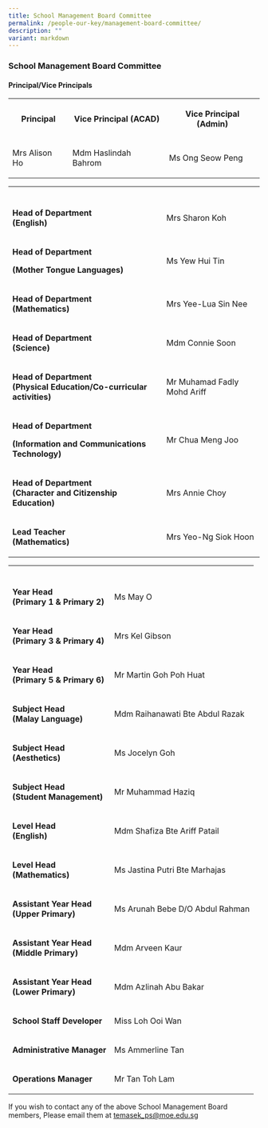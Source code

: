 ```yaml
---
title: School Management Board Committee
permalink: /people-our-key/management-board-committee/
description: ""
variant: markdown
---
```

<h3>School Management Board Committee</h3>
<h4>Principal/Vice Principals</h4>
<table style="minWidth: 75px">
<colgroup>
<col>
<col>
<col>
</colgroup>
<tbody>
<tr>
<th rowspan="1" colspan="1">
<p>Principal</p>
</th>
<th rowspan="1" colspan="1">
<p>Vice Principal (ACAD)</p>
</th>
<th rowspan="1" colspan="1">
<p>Vice Principal (Admin)</p>
</th>
</tr>
<tr>
<td rowspan="1" colspan="1">
<p>Mrs Alison Ho
<br>
</p>
</td>
<td rowspan="1" colspan="1">
<p>Mdm Haslindah Bahrom</p>
</td>
<td rowspan="1" colspan="1">
<p>Ms Ong Seow Peng</p>
</td>
</tr>
</tbody>
</table>
<table style="minWidth: 50px">
<colgroup>
<col>
<col>
</colgroup>
<tbody>
<tr>
<th rowspan="1" colspan="1">
<p></p>
</th>
<th rowspan="1" colspan="1">
<p></p>
</th>
</tr>
<tr>
<td rowspan="1" colspan="1">
<p><strong>Head of Department<br>(English)</strong>
</p>
</td>
<td rowspan="1" colspan="1">
<p>Mrs Sharon Koh</p>
</td>
</tr>
<tr>
<td rowspan="1" colspan="1">
<p><strong>Head of Department</strong>
</p>
<p><strong>(Mother Tongue Languages)</strong>
</p>
</td>
<td rowspan="1" colspan="1">
<p>Ms Yew Hui Tin</p>
</td>
</tr>
<tr>
<td rowspan="1" colspan="1">
<p><strong>Head of Department<br>(Mathematics)</strong>
</p>
</td>
<td rowspan="1" colspan="1">
<p>Mrs Yee-Lua Sin Nee</p>
</td>
</tr>
<tr>
<td rowspan="1" colspan="1">
<p><strong>Head of Department<br>(Science)</strong>
</p>
</td>
<td rowspan="1" colspan="1">
<p>Mdm Connie Soon</p>
</td>
</tr>
<tr>
<td rowspan="1" colspan="1">
<p><strong>Head of Department<br>(Physical Education/Co-curricular activities)</strong>
</p>
</td>
<td rowspan="1" colspan="1">
<p>Mr Muhamad Fadly Mohd Ariff</p>
</td>
</tr>
<tr>
<td rowspan="1" colspan="1">
<p><strong>Head of Department</strong>
</p>
<p><strong>(Information and Communications Technology)</strong>
</p>
</td>
<td rowspan="1" colspan="1">
<p>Mr Chua Meng Joo</p>
</td>
</tr>
<tr>
<td rowspan="1" colspan="1">
<p><strong>Head of Department<br>(Character and Citizenship Education)</strong>
</p>
</td>
<td rowspan="1" colspan="1">
<p>Mrs Annie Choy</p>
</td>
</tr>
<tr>
<td rowspan="1" colspan="1">
<p><strong>Lead Teacher<br>(Mathematics)</strong>
</p>
</td>
<td rowspan="1" colspan="1">
<p>Mrs Yeo-Ng Siok Hoon</p>
</td>
</tr>
</tbody>
</table>
<table style="minWidth: 50px">
<colgroup>
<col>
<col>
</colgroup>
<tbody>
<tr>
<th rowspan="1" colspan="1">
<p></p>
</th>
<th rowspan="1" colspan="1">
<p></p>
</th>
</tr>
<tr>
<td rowspan="1" colspan="1">
<p><strong>Year Head<br>(Primary 1 &amp; Primary 2)</strong>
</p>
</td>
<td rowspan="1" colspan="1">
<p>Ms May O</p>
</td>
</tr>
<tr>
<td rowspan="1" colspan="1">
<p><strong>Year Head<br>(Primary 3 &amp; Primary 4)</strong>
</p>
</td>
<td rowspan="1" colspan="1">
<p>Mrs Kel Gibson</p>
</td>
</tr>
<tr>
<td rowspan="1" colspan="1">
<p><strong>Year Head<br>(Primary 5 &amp; Primary 6)</strong>
</p>
</td>
<td rowspan="1" colspan="1">
<p>Mr Martin Goh Poh Huat</p>
</td>
</tr>
<tr>
<td rowspan="1" colspan="1">
<p><strong>Subject Head <br>(Malay Language)</strong>
</p>
</td>
<td rowspan="1" colspan="1">
<p>Mdm Raihanawati Bte Abdul Razak</p>
</td>
</tr>
<tr>
<td rowspan="1" colspan="1">
<p><strong>Subject Head <br>(Aesthetics)</strong>
</p>
</td>
<td rowspan="1" colspan="1">
<p>Ms Jocelyn Goh</p>
</td>
</tr>
<tr>
<td rowspan="1" colspan="1">
<p><strong>Subject Head<br>(Student Management)</strong>
</p>
</td>
<td rowspan="1" colspan="1">
<p>Mr Muhammad Haziq</p>
</td>
</tr>
<tr>
<td rowspan="1" colspan="1">
<p><strong>Level Head<br>(English)<br></strong>
</p>
</td>
<td rowspan="1" colspan="1">
<p>Mdm Shafiza Bte Ariff Patail</p>
</td>
</tr>
<tr>
<td rowspan="1" colspan="1">
<p><strong>Level Head<br>(Mathematics)<br></strong>
</p>
</td>
<td rowspan="1" colspan="1">
<p>Ms Jastina Putri Bte Marhajas</p>
</td>
</tr>
<tr>
<td rowspan="1" colspan="1">
<p><strong>Assistant Year Head<br>(Upper Primary)</strong>
</p>
</td>
<td rowspan="1" colspan="1">
<p>Ms Arunah Bebe D/O Abdul Rahman</p>
</td>
</tr>
<tr>
<td rowspan="1" colspan="1">
<p><strong>Assistant Year Head<br>(Middle Primary)</strong>
</p>
</td>
<td rowspan="1" colspan="1">
<p>Mdm Arveen Kaur</p>
</td>
</tr>
<tr>
<td rowspan="1" colspan="1">
<p><strong>Assistant Year Head<br>(Lower Primary)<br></strong>
</p>
</td>
<td rowspan="1" colspan="1">
<p>Mdm Azlinah Abu Bakar</p>
</td>
</tr>
<tr>
<td rowspan="1" colspan="1">
<p><strong>School Staff Developer<br></strong>
</p>
</td>
<td rowspan="1" colspan="1">
<p>Miss Loh Ooi Wan</p>
</td>
</tr>
<tr>
<td rowspan="1" colspan="1">
<p><strong>Administrative Manager</strong>
</p>
</td>
<td rowspan="1" colspan="1">
<p>Ms Ammerline Tan</p>
</td>
</tr>
<tr>
<td rowspan="1" colspan="1">
<p><strong>Operations Manager</strong>
</p>
</td>
<td rowspan="1" colspan="1">
<p>Mr Tan Toh Lam</p>
</td>
</tr>
</tbody>
</table>
<p>If you wish to contact any of the above School Management Board members,
Please email them at&nbsp;<a href="mailto:temasek_ps@moe.edu.sg" rel="noopener noreferrer nofollow" target="_blank">temasek_ps@moe.edu.sg</a>
</p>